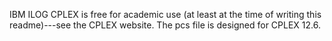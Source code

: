 IBM ILOG CPLEX is free for academic use (at least at the time of writing this readme)---see the CPLEX website.
The pcs file is designed for CPLEX 12.6.
